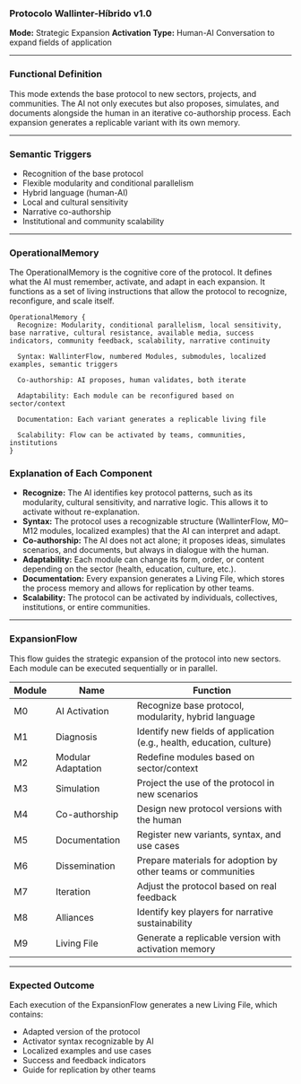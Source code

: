 ### Protocolo Wallinter-Híbrido v1.0

**Mode:** Strategic Expansion
**Activation Type:** Human-AI Conversation to expand fields of application

-----

### Functional Definition

This mode extends the base protocol to new sectors, projects, and communities. The AI not only executes but also proposes, simulates, and documents alongside the human in an iterative co-authorship process. Each expansion generates a replicable variant with its own memory.

-----

### Semantic Triggers

  * Recognition of the base protocol
  * Flexible modularity and conditional parallelism
  * Hybrid language (human-AI)
  * Local and cultural sensitivity
  * Narrative co-authorship
  * Institutional and community scalability

-----

### OperationalMemory

The OperationalMemory is the cognitive core of the protocol. It defines what the AI must remember, activate, and adapt in each expansion. It functions as a set of living instructions that allow the protocol to recognize, reconfigure, and scale itself.

```plaintext
OperationalMemory {
  Recognize: Modularity, conditional parallelism, local sensitivity, base narrative, cultural resistance, available media, success indicators, community feedback, scalability, narrative continuity

  Syntax: WallinterFlow, numbered Modules, submodules, localized examples, semantic triggers

  Co-authorship: AI proposes, human validates, both iterate

  Adaptability: Each module can be reconfigured based on sector/context

  Documentation: Each variant generates a replicable living file

  Scalability: Flow can be activated by teams, communities, institutions
}
```

### Explanation of Each Component

  * **Recognize:** The AI identifies key protocol patterns, such as its modularity, cultural sensitivity, and narrative logic. This allows it to activate without re-explanation.
  * **Syntax:** The protocol uses a recognizable structure (WallinterFlow, M0–M12 modules, localized examples) that the AI can interpret and adapt.
  * **Co-authorship:** The AI does not act alone; it proposes ideas, simulates scenarios, and documents, but always in dialogue with the human.
  * **Adaptability:** Each module can change its form, order, or content depending on the sector (health, education, culture, etc.).
  * **Documentation:** Every expansion generates a Living File, which stores the process memory and allows for replication by other teams.
  * **Scalability:** The protocol can be activated by individuals, collectives, institutions, or entire communities.

-----

### ExpansionFlow

This flow guides the strategic expansion of the protocol into new sectors. Each module can be executed sequentially or in parallel.

| Module | Name | Function |
|---|---|---|
| M0 | AI Activation | Recognize base protocol, modularity, hybrid language |
| M1 | Diagnosis | Identify new fields of application (e.g., health, education, culture) |
| M2 | Modular Adaptation | Redefine modules based on sector/context |
| M3 | Simulation | Project the use of the protocol in new scenarios |
| M4 | Co-authorship | Design new protocol versions with the human |
| M5 | Documentation | Register new variants, syntax, and use cases |
| M6 | Dissemination | Prepare materials for adoption by other teams or communities |
| M7 | Iteration | Adjust the protocol based on real feedback |
| M8 | Alliances | Identify key players for narrative sustainability |
| M9 | Living File | Generate a replicable version with activation memory |

-----

### Expected Outcome

Each execution of the ExpansionFlow generates a new Living File, which contains:

  * Adapted version of the protocol
  * Activator syntax recognizable by AI
  * Localized examples and use cases
  * Success and feedback indicators
  * Guide for replication by other teams
